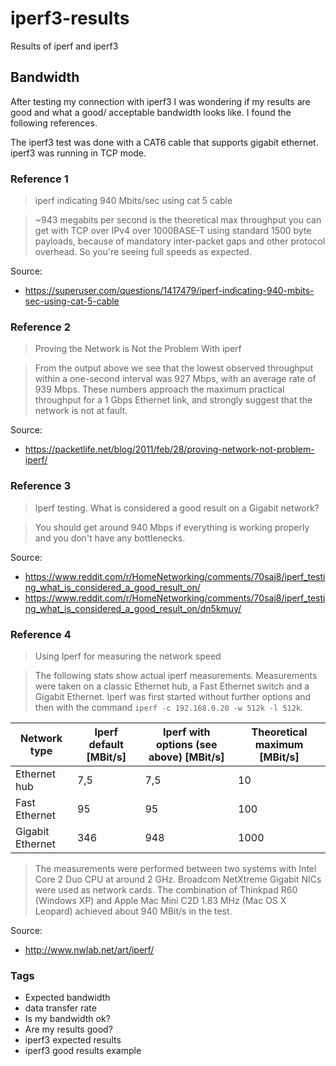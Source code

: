 # iperf3-results
Results of iperf and iperf3

## Bandwidth
After testing my connection with iperf3 I was wondering if my results are good and what a good/ acceptable bandwidth looks like. I found the following references.

The iperf3 test was done with a CAT6 cable that supports gigabit ethernet. iperf3 was running in TCP mode.

### Reference 1
> iperf indicating 940 Mbits/sec using cat 5 cable

> ~943 megabits per second is the theoretical max throughput you can get with TCP over IPv4 over 1000BASE-T using standard 1500 byte payloads, because of mandatory inter-packet gaps and other protocol overhead. So you're seeing full speeds as expected. 

Source:
- https://superuser.com/questions/1417479/iperf-indicating-940-mbits-sec-using-cat-5-cable

### Reference 2
> Proving the Network is Not the Problem With iperf

> From the output above we see that the lowest observed throughput within a one-second interval was 927 Mbps, with an average rate of 939 Mbps. These numbers approach the maximum practical throughput for a 1 Gbps Ethernet link, and strongly suggest that the network is not at fault.

Source:
- https://packetlife.net/blog/2011/feb/28/proving-network-not-problem-iperf/

### Reference 3
> Iperf testing. What is considered a good result on a Gigabit network?

> You should get around 940 Mbps if everything is working properly and you don't have any bottlenecks.

Source:
- https://www.reddit.com/r/HomeNetworking/comments/70sai8/iperf_testing_what_is_considered_a_good_result_on/
- https://www.reddit.com/r/HomeNetworking/comments/70sai8/iperf_testing_what_is_considered_a_good_result_on/dn5kmuy/

### Reference 4
> Using Iperf for measuring the network speed

> The following stats show actual iperf measurements. Measurements were taken on a classic Ethernet hub, a Fast Ethernet switch and a Gigabit Ethernet. Iperf was first started without further options and then with the command `iperf -c 192.168.0.20 -w 512k -l 512k`.

| Network type     | Iperf default [MBit/s] | Iperf with options (see above) [MBit/s] | Theoretical maximum [MBit/s] |
|------------------|------------------------|-----------------------------------------|------------------------------|
| Ethernet hub     | 7,5                    | 7,5                                     | 10                           |
| Fast Ethernet    | 95                     | 95                                      | 100                          |
| Gigabit Ethernet | 346                    | 948                                     | 1000                         |

> The measurements were performed between two systems with Intel Core 2 Duo CPU at around 2 GHz. Broadcom NetXtreme Gigabit NICs were used as network cards. The combination of Thinkpad R60 (Windows XP) and Apple Mac Mini C2D 1.83 MHz (Mac OS X Leopard) achieved about 940 MBit/s in the test.

Source:
- http://www.nwlab.net/art/iperf/


### Tags
- Expected bandwidth
- data transfer rate
- Is my bandwidth ok?
- Are my results good?
- iperf3 expected results
- iperf3 good results example
